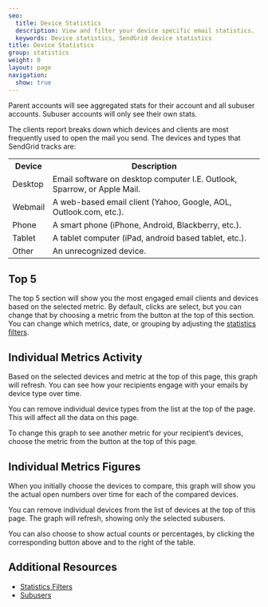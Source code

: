 ```yaml
---
seo:
  title: Device Statistics
  description: View and filter your device specific email statistics.
  keywords: Device statistics, SendGrid device statistics
title: Device Statistics
group: statistics
weight: 0
layout: page
navigation:
  show: true
---
```


<call-out>

Parent accounts will see aggregated stats for their account and all subuser accounts. Subuser accounts will only see their own stats.

</call-out>

The clients report breaks down which devices and clients are most frequently used to open the mail you send. The devices and types that SendGrid tracks are:

<table class="table table-striped">
  <tr>
    <th>Device</th>
    <th>Description</th>
  </tr>
  <tr>
    <td>Desktop</td>
    <td>Email software on desktop computer I.E. Outlook, Sparrow, or
      Apple Mail.</td>
  </tr>
  <tr>
    <td>Webmail</td>
    <td>A web-based email client (Yahoo, Google, AOL, Outlook.com, etc.).</td>
  </tr>
  <tr>
    <td>Phone</td>
    <td>A smart phone (iPhone, Android, Blackberry, etc.).</td>
  </tr>
  <tr>
    <td>Tablet</td>
    <td>A tablet computer (iPad, android based tablet, etc.).</td>
  </tr>
  <tr>
    <td>Other</td>
    <td>An unrecognized device.</td>
  </tr>
</table>



## 	Top 5

The top 5 section will show you the most engaged email clients and devices based on the selected metric. By default, clicks are select, but you can change that by choosing a metric from the button at the top of this section. You can change which metrics, date, or grouping by adjusting the [statistics filters]({{root_url}}/user-interface/analytics-and-reporting/stats-overview/#statistics-filters).

## 	Individual Metrics Activity

Based on the selected devices and metric at the top of this page, this graph will refresh. You can see how your recipients engage with your emails by device type over time.

You can remove individual device types from the list at the top of the page. This will affect all the data on this page.

To change this graph to see another metric for your recipient’s devices, choose the metric from the button at the top of this page.

## 	Individual Metrics Figures

When you initially choose the devices to compare, this graph will show you the actual open numbers over time for each of the compared devices.

You can remove individual devices from the list of devices at the top of this page. The graph will refresh, showing only the selected subusers.

You can also choose to show actual counts or percentages, by clicking the corresponding button above and to the right of the table.

## 	Additional Resources

- [Statistics Filters]({{root_url}}/user-interface/analytics-and-reporting/stats-overview/#statistics-filters)
- [Subusers]({{root_url}}/user-interface/account-and-settings/subusers/)
